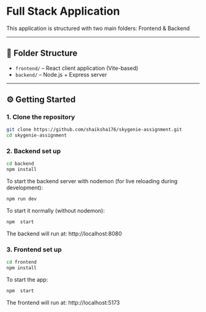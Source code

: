 # Full Stack Application

This application is structured with two main folders: Frontend & Backend

---

## 📁 Folder Structure

- `frontend/` – React client application (Vite-based)
- `backend/` – Node.js + Express server

---

## ⚙️ Getting Started

### 1. Clone the repository

```bash
git clone https://github.com/shaiksha176/skygenie-assignment.git
cd skygenie-assignment
```

### 2. Backend set up

```bash
cd backend
npm install

```


To start the backend server with nodemon (for live reloading during development):

```bash
npm run dev
```

To start it normally (without nodemon):

```bash
npm  start
```

The backend will run at:
http://localhost:8080


### 3. Frontend set up

```bash
cd frontend
npm install

```




To start the app:

```bash
npm  start
```

The frontend will run at:
http://localhost:5173







